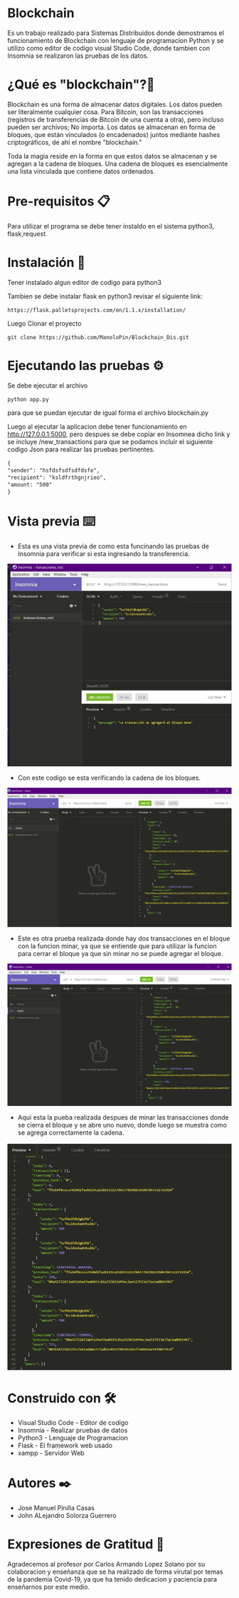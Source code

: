 # Blockchain
Es un trabajo realizado para Sistemas Distribuidos donde demostramos el funcionamiento de Blockchain con lenguaje de programacion Python 
y se utilizo como editor de codigo visual Studio Code, donde tambien con Insomnia se realizaron las pruebas de los datos.

# ¿Qué es "blockchain"?🚀
Blockchain es una forma de almacenar datos digitales. Los datos pueden ser literalmente cualquier cosa. Para Bitcoin, son las transacciones 
(registros de transferencias de Bitcoin de una cuenta a otra), pero incluso pueden ser archivos; No importa. Los datos se almacenan en forma 
de bloques, que están vinculados (o encadenados) juntos mediante hashes criptográficos, de ahí el nombre "blockchain."

Toda la magia reside en la forma en que estos datos se almacenan y se agregan a la cadena de bloques. Una cadena de bloques es esencialmente 
una lista vinculada que contiene datos ordenados.

# Pre-requisitos 📋
Para utilizar el programa se debe tener instaldo en el sistema python3, flask,request.
# Instalación 🔧
Tener instalado algun editor de codigo para python3

Tambien se debe instalar flask en python3 revisar el siguiente link:

	https://flask.palletsprojects.com/en/1.1.x/installation/
    
Luego Clonar el proyecto

	git clone https://github.com/ManoloPin/Blockchain_Dis.git

# Ejecutando las pruebas ⚙️

Se debe ejecutar el archivo 	

	python app.py 

para que se puedan ejecutar de igual forma el archivo blockchain.py

Luego al ejecutar la aplicacion debe tener funcionamiento en http://127.0.0.1:5000, pero despues se debe copiar en Insomnea dicho link 
y se incluye /new_transactions para que se podamos incluir el siguiente codigo Json para realizar las pruebas pertinentes.

    {
    "sender": "hsfdsfsdfsdfdsfe", 
    "recipient": "ksldfrthgnjrieo", 
    "amount: "500"
    }

# Vista previa ⌨️

- Esta es una vista previa de como esta funcinando las pruebas de Insomnia para verificar si esta ingresando la transferencia.

![stack Overflow](https://github.com/ManoloPin/Blockchain_Dis/blob/master/Imagen1.jpeg)

- Con este codigo se esta verificando la cadena de los bloques.

![stack Overflow](https://github.com/ManoloPin/Blockchain_Dis/blob/master/Imagen2.jpeg)

- Este es otra prueba realizada donde hay dos transacciones en el bloque con la funcion minar, ya que se entiende que para utilizar la funcion para cerrar el bloque ya que sin minar no se puede agregar el bloque.

![stack Overflow](https://github.com/ManoloPin/Blockchain_Dis/blob/master/Imagen3.jpeg)

- Aqui esta la pueba realizada despues de minar las transacciones donde se cierra el bloque y se abre uno nuevo, donde luego se muestra como se agrega correctamente la cadena.

![stack Overflow](https://github.com/ManoloPin/Blockchain_Dis/blob/master/Imagen4.jpeg)

# Construido con 🛠️

- Visual Studio Code - Editor de codigo
- Insomnia - Realizar pruebas de datos
- Python3 - Lenguaje de Programacion
- Flask - El framework web usado
- xampp - Servidor Web


# Autores ✒️

- Jose Manuel Pinilla Casas
- John ALejandro Solorza Guerrero

# Expresiones de Gratitud 🎁
Agradecemos al profesor por Carlos Armando Lopez Solano por su colaboracion y enseñanza que se ha realizado de forma virutal por temas de la pandemia Covid-19, ya que ha tenido dedicacion y paciencia para enseñarnos por este medio.
